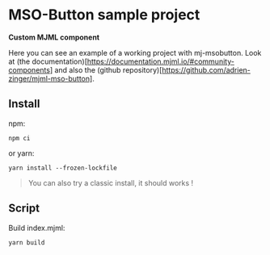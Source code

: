 # MSO-Button sample project

**Custom MJML component**

Here you can see an example of a working project with mj-msobutton.
Look at (the documentation)[https://documentation.mjml.io/#community-components] and also the (github repository)[https://github.com/adrien-zinger/mjml-mso-button].


## Install

npm:
```
npm ci
```

or yarn:
```
yarn install --frozen-lockfile
```

> You can also try a classic install, it should works !

## Script

Build index.mjml:
```
yarn build
```
